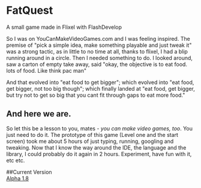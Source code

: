 # FatQuest
A small game made in Flixel with FlashDevelop

So I was on YouCanMakeVideoGames.com and I was feeling inspired. The premise of "pick a simple idea, make something playable and just tweak it" was a strong tactic, as in little to no time at all, thanks to flixel, I had a blip running around in a circle. Then I needed something to do. I looked around, saw a carton of empty take away, said "okay, the objective is to eat food. lots of food. Like think pac man"

And that evolved into "eat food to get bigger";
which evolved into "eat food, get bigger, not too big though";
which finally landed at "eat food, get bigger, but try not to get so big that you cant fit through gaps to eat more food."

And here we are.
-----------------------
So let this be a lesson to you, mates - *you can make video games, too*. You just need to do it. The prototype of this game (Level one and the start screen) took me about 5 hours of just typing, running, googling and tweaking. Now that I know the way around the IDE, the language and the library, I could probably do it again in 2 hours. Experiment, have fun with it, etc etc.

##Current Version  
[Alpha 1.8](https://github.com/dougRiss/FatQuest/wiki/Alpha-1.8)
